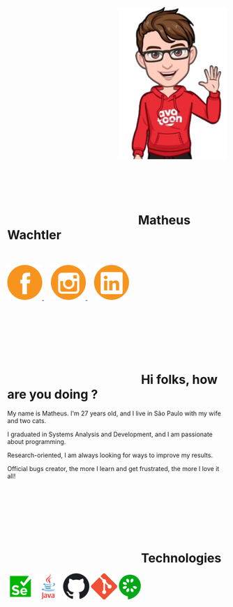 <img align="right" width="250px" src="assets/avatar/hello_cut.png" style="max-width: 100%;">

<br><br><br><br>

<div dir="auto">
 
<h1 align="left"><a><svg> </svg></a>Matheus Wachtler</h1>
  <br><br>
  <a href="https://www.facebook.com/matheus.wachtler.9" rel="nofollow">
    <img width="80px" src="assets/logos/facebookLogo.png" alt="facebook" style="max-width: 100%;">
  </a>
&nbsp &nbsp 
  <a href="https://www.instagram.com/_mathwachtler/" rel="nofollow">
    <img width="80px" src="assets/logos/instagramLogo.png" alt="Instagram" style="max-width: 100%;">
  </a>
&nbsp &nbsp 
  <a href="https://www.linkedin.com/in/matheus-wachtler-a9a92911a/" rel="nofollow">
    <img width="80px" src="assets/logos/linkedInLogo.png" alt="linkedin" style="max-width: 100%;">
  </a>
</div>

<h1 align="left"><a><svg> </svg></a> Hi folks, how are you doing ? </h1>

My name is Matheus. I'm 27 years old, and I live in São Paulo with my wife and two cats.

I graduated in Systems Analysis and Development, and I am passionate about programming.

Research-oriented, I am always looking for ways to improve my results.

Official bugs creator, the more I learn and get frustrated, the more I love it all!

<h1 align="left"><a><svg> </svg></a> Technologies </h1>

<code><a target="_blank" href="https://www.selenium.dev/documentation/webdriver/"><img width="60px" src="assets/technologies/seleniumIcon.png" title="Selenium" style="max-width: 100%;"></a></code>
<code><a target="_blank" href="https://www.java.com/en/"><img width="60x" src="assets/technologies/javaIcon.png" title="java" style="max-width: 100%;"></a></code>
<code><a target="_blank" href="https://github.com/"><img width="60px" src="assets/technologies/githubIcon.png" title="github" style="max-width: 100%;"></a></code>
<code><a target="_blank" href="https://git-scm.com/"><img width="60px" src="assets/technologies/gitIcon.png" title="git" style="max-width: 100%;"></a></code>
<code><a target="_blank" href="https://cucumber.io/"><img width="50px" src="assets/technologies/cucumberIcon.png" title="cucumber" style="max-width: 100%;"></a></code>




